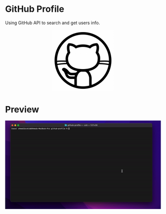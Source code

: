 # GitHub Profile

Using GitHub API to search and get users info.

<p align="center">
    <img src="./icon.gif" title="GitHub Profile" alt="GitHub Profile"/>
</p>

# Preview
<p align="center">
    <img src="./preview.gif" title="Preview" alt="Preview"/>
</p>


